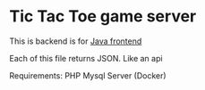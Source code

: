 # Tic Tac Toe game server

This is backend is for [Java frontend](https://github.com/matyash12/tic-tac-toe-maven)

Each of this file returns JSON. Like an api


Requirements:
PHP
Mysql 
Server (Docker)
